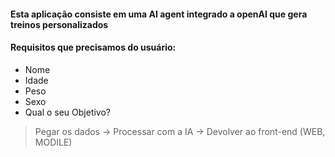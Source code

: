 
#### Esta aplicação consiste em uma AI agent integrado a openAI que gera treinos personalizados

#### Requisitos que precisamos do usuário:
- Nome
- Idade
- Peso
- Sexo
- Qual o seu Objetivo?

> Pegar os dados -> Processar com a IA -> Devolver ao front-end (WEB, MODILE)